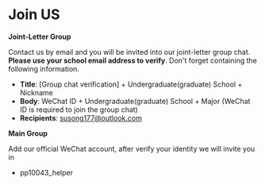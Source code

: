 <!--
 * @Author: WANG Maonan
 * @Date: 2021-05-05 14:51:06
 * @Description: 英文版的加入我们
 * @LastEditTime: 2021-05-17 18:49:40
-->
# Join US
**Joint-Letter Group**

Contact us by email and you will be invited into our joint-letter group chat. 
**Please use your school email address to verify**. 
Don't forget containing the following information. 

- **Title**: \[Group chat verification\] + Undergraduate(graduate) School + Nickname 
- **Body**: WeChat ID + Undergraduate(graduate) School + Major (WeChat ID is required to join the group chat)  
- **Recipients**: susong177@outlook.com

**Main Group**

Add our official WeChat account, after verify your identity we will invite you in
- pp10043_helper
